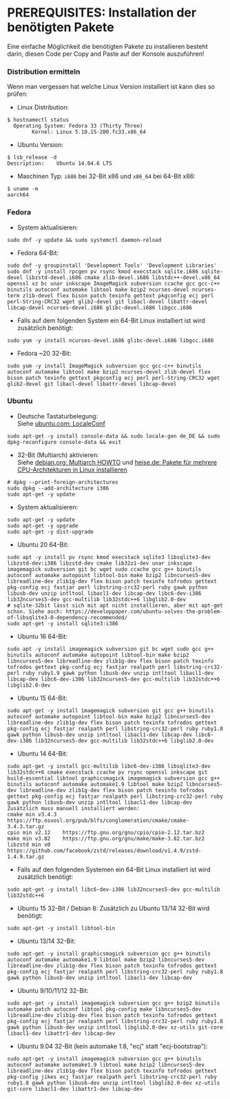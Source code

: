 # PREREQUISITES: Installation der benötigten Pakete
Eine einfache Möglichkeit die benötigten Pakete zu installieren besteht darin, diesen Code per Copy and Paste auf der Konsole auszuführen!

### Distribution ermitteln
Wenn man vergessen hat welche Linux Version installiert ist kann dies so prüfen:

 - Linux Distribution:
```
$ hostnamectl status
  Operating System: Fedora 33 (Thirty Three)
	    Kernel: Linux 5.10.15-200.fc33.x86_64
```

 - Ubuntu Version:
```
$ lsb_release -d
Description:    Ubuntu 14.04.6 LTS
```

 - Maschinen Typ: `i686` bei 32-Bit x86 und `x86_64` bei 64-Bit x86:
```
$ uname -m
aarch64
```

### Fedora

 - System aktualisieren:
```
sudo dnf -y update && sudo systemctl daemon-reload
```

 - Fedora 64-Bit:
```
sudo dnf -y groupinstall 'Development Tools' 'Development Libraries'
sudo dnf -y install rpcgen pv rsync kmod execstack sqlite.i686 sqlite-devel libzstd-devel.i686 cmake zlib-devel.i686 libstdc++-devel.x86_64 openssl xz bc unar inkscape ImageMagick subversion ccache gcc gcc-c++ binutils autoconf automake libtool make bzip2 ncurses-devel ncurses-term zlib-devel flex bison patch texinfo gettext pkgconfig ecj perl perl-String-CRC32 wget glib2-devel git libacl-devel libattr-devel libcap-devel ncurses-devel.i686 glibc-devel.i686 libgcc.i686
```

 - Falls auf dem folgenden System ein 64-Bit Linux installiert ist wird zusätzlich benötigt:
```
sudo yum -y install ncurses-devel.i686 glibc-devel.i686 libgcc.i686
```

 - Fedora ~20 32-Bit:
```
sudo yum -y install ImageMagick subversion gcc gcc-c++ binutils autoconf automake libtool make bzip2 ncurses-devel zlib-devel flex bison patch texinfo gettext pkgconfig ecj perl perl-String-CRC32 wget glib2-devel git libacl-devel libattr-devel libcap-devel
```

### Ubuntu

 - Deutsche Tastaturbelegung:<br>
Siehe [ubuntu.com: LocaleConf](https://help.ubuntu.com/community/LocaleConf)
```
sudo apt-get -y install console-data && sudo locale-gen de_DE && sudo dpkg-reconfigure console-data && exit
```

 - 32-Bit (Multiarch) aktivieren:<br>
Siehe [debian.org: Multiarch HOWTO](https://wiki.debian.org/Multiarch/HOWTO) und [heise.de: Pakete für mehrere CPU-Architekturen in Linux installieren](http://heise.de/-2056403)
```
# dpkg --print-foreign-architectures
sudo dpkg --add-architecture i386
sudo apt-get -y update
```

 - System aktualisieren:
```
sudo apt-get -y update
sudo apt-get -y upgrade
sudo apt-get -y dist-upgrade
```

 - Ubuntu 20 64-Bit:
```
sudo apt -y install pv rsync kmod execstack sqlite3 libsqlite3-dev libzstd-dev:i386 libzstd-dev cmake lib32z1-dev unar inkscape imagemagick subversion git bc wget sudo ccache gcc g++ binutils autoconf automake autopoint libtool-bin make bzip2 libncurses5-dev libreadline-dev zlib1g-dev flex bison patch texinfo tofrodos gettext pkg-config ecj fastjar perl libstring-crc32-perl ruby gawk python libusb-dev unzip intltool libacl1-dev libcap-dev libc6-dev-i386 lib32ncurses5-dev gcc-multilib lib32stdc++6 libglib2.0-dev 
# sqlite-32bit lässt sich mit apt nicht installieren, aber mit apt-get schon. Siehe auch: https://developpaper.com/ubuntu-solves-the-problem-of-libsqlite3-0-dependency-recommended/
sudo apt-get -y install sqlite3:i386
```

 - Ubuntu 16 64-Bit:
```
sudo apt -y install imagemagick subversion git bc wget sudo gcc g++ binutils autoconf automake autopoint libtool-bin make bzip2 libncurses5-dev libreadline-dev zlib1g-dev flex bison patch texinfo tofrodos gettext pkg-config ecj fastjar realpath perl libstring-crc32-perl ruby ruby1.9 gawk python libusb-dev unzip intltool libacl1-dev libcap-dev libc6-dev-i386 lib32ncurses5-dev gcc-multilib lib32stdc++6 libglib2.0-dev
```

 - Ubuntu 15 64-Bit:
```
sudo apt-get -y install imagemagick subversion git gcc g++ binutils autoconf automake autopoint libtool-bin make bzip2 libncurses5-dev libreadline-dev zlib1g-dev flex bison patch texinfo tofrodos gettext pkg-config ecj fastjar realpath perl libstring-crc32-perl ruby ruby1.8 gawk python libusb-dev unzip intltool libacl1-dev libcap-dev libc6-dev-i386 lib32ncurses5-dev gcc-multilib lib32stdc++6 libglib2.0-dev
```

 - Ubuntu 14 64-Bit:
```
sudo apt-get -y install gcc-multilib libc6-dev-i386 libsqlite3-dev lib32stdc++6 cmake execstack ccache pv rsync openssl inkscape git build-essential libtool graphicsmagick imagemagick subversion gcc g++ binutils autoconf automake automake1.9 libtool make bzip2 libncurses5-dev libreadline-dev zlib1g-dev flex bison patch texinfo tofrodos gettext pkg-config ecj fastjar realpath perl libstring-crc32-perl ruby gawk python libusb-dev unzip intltool libacl1-dev libcap-dev
Zusätzlich muss manuell installiert werden:
cmake min v3.4.3  https://ftp.osuosl.org/pub/blfs/conglomeration/cmake/cmake-3.4.3.tar.gz
cpio min v2.12    https://ftp.gnu.org/gnu/cpio/cpio-2.12.tar.bz2
make min v3.82    https://ftp.gnu.org/gnu/make/make-3.82.tar.bz2
libzstd min v0    https://github.com/facebook/zstd/releases/download/v1.4.9/zstd-1.4.9.tar.gz
```

 - Falls auf den folgenden Systemen ein 64-Bit Linux installiert ist wird zusätzlich benötigt:
```
sudo apt-get -y install libc6-dev-i386 lib32ncurses5-dev gcc-multilib lib32stdc++6
```

 - Ubuntu 15 32-Bit / Debian 8: Zusätzlich zu Ubuntu 13/14 32-Bit wird benötigt:
```
sudo apt-get -y install libtool-bin
```

 - Ubuntu 13/14 32-Bit:
```
sudo apt-get -y install graphicsmagick subversion gcc g++ binutils autoconf automake automake1.9 libtool make bzip2 libncurses5-dev libreadline-dev zlib1g-dev flex bison patch texinfo tofrodos gettext pkg-config ecj fastjar realpath perl libstring-crc32-perl ruby ruby1.8 gawk python libusb-dev unzip intltool libacl1-dev libcap-dev
```

 - Ubuntu 9/10/11/12 32-Bit:
```
sudo apt-get -y install imagemagick subversion gcc g++ bzip2 binutils automake patch autoconf libtool pkg-config make libncurses5-dev libreadline-dev zlib1g-dev flex bison patch texinfo tofrodos gettext pkg-config ecj fastjar realpath perl libstring-crc32-perl ruby ruby1.8 gawk python libusb-dev unzip intltool libglib2.0-dev xz-utils git-core libacl1-dev libattr1-dev libcap-dev
```

 - Ubuntu 9.04 32-Bit (kein automake 1.8, "ecj" statt "ecj-bootstrap"):
```
sudo apt-get -y install imagemagick subversion gcc g++ binutils autoconf automake automake1.9 libtool make bzip2 libncurses5-dev libreadline-dev zlib1g-dev flex bison patch texinfo tofrodos gettext pkg-config jikes ecj fastjar realpath perl libstring-crc32-perl ruby ruby1.8 gawk python libusb-dev unzip intltool libglib2.0-dev xz-utils git-core libacl1-dev libattr1-dev libcap-dev
```

